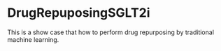 # DrugRepuposingSGLT2i
This is a show case that how to perform drug repurposing by traditional machine learning.
